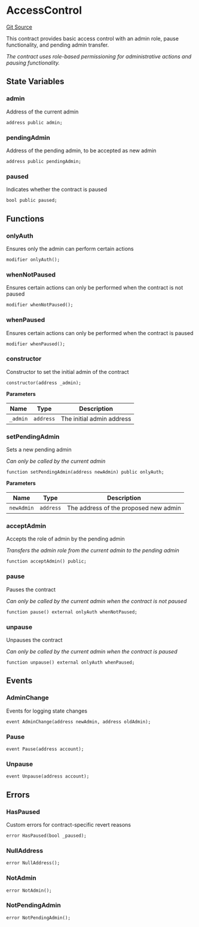 # AccessControl
[Git Source](https://github.com/unioncredit/union-referral/blob/9b7aa18150da0b45f31e8d5f9fe2f6615f17c4a9/src/AccessControl.sol)

This contract provides basic access control with an admin role, pause functionality, and pending admin transfer.

*The contract uses role-based permissioning for administrative actions and pausing functionality.*


## State Variables
### admin
Address of the current admin


```solidity
address public admin;
```


### pendingAdmin
Address of the pending admin, to be accepted as new admin


```solidity
address public pendingAdmin;
```


### paused
Indicates whether the contract is paused


```solidity
bool public paused;
```


## Functions
### onlyAuth

Ensures only the admin can perform certain actions


```solidity
modifier onlyAuth();
```

### whenNotPaused

Ensures certain actions can only be performed when the contract is not paused


```solidity
modifier whenNotPaused();
```

### whenPaused

Ensures certain actions can only be performed when the contract is paused


```solidity
modifier whenPaused();
```

### constructor

Constructor to set the initial admin of the contract


```solidity
constructor(address _admin);
```
**Parameters**

|Name|Type|Description|
|----|----|-----------|
|`_admin`|`address`|The initial admin address|


### setPendingAdmin

Sets a new pending admin

*Can only be called by the current admin*


```solidity
function setPendingAdmin(address newAdmin) public onlyAuth;
```
**Parameters**

|Name|Type|Description|
|----|----|-----------|
|`newAdmin`|`address`|The address of the proposed new admin|


### acceptAdmin

Accepts the role of admin by the pending admin

*Transfers the admin role from the current admin to the pending admin*


```solidity
function acceptAdmin() public;
```

### pause

Pauses the contract

*Can only be called by the current admin when the contract is not paused*


```solidity
function pause() external onlyAuth whenNotPaused;
```

### unpause

Unpauses the contract

*Can only be called by the current admin when the contract is paused*


```solidity
function unpause() external onlyAuth whenPaused;
```

## Events
### AdminChange
Events for logging state changes


```solidity
event AdminChange(address newAdmin, address oldAdmin);
```

### Pause

```solidity
event Pause(address account);
```

### Unpause

```solidity
event Unpause(address account);
```

## Errors
### HasPaused
Custom errors for contract-specific revert reasons


```solidity
error HasPaused(bool _paused);
```

### NullAddress

```solidity
error NullAddress();
```

### NotAdmin

```solidity
error NotAdmin();
```

### NotPendingAdmin

```solidity
error NotPendingAdmin();
```

